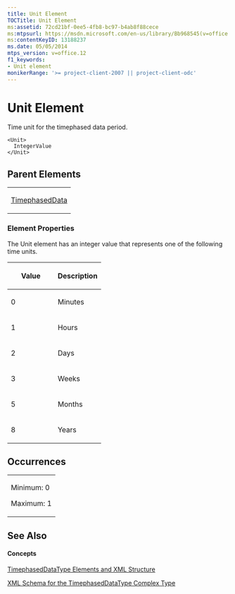 ```yaml
---
title: Unit Element
TOCTitle: Unit Element
ms:assetid: 72cd21bf-0ee5-4fb8-bc97-b4ab8f88cece
ms:mtpsurl: https://msdn.microsoft.com/en-us/library/Bb968545(v=office.12)
ms:contentKeyID: 13188237
ms.date: 05/05/2014
mtps_version: v=office.12
f1_keywords:
- Unit element
monikerRange: '>= project-client-2007 || project-client-odc'
---
```


# Unit Element




Time unit for the timephased data period.

    <Unit>
      IntegerValue
    </Unit>

## Parent Elements

<table>
<colgroup>
<col style="width: 100%" />
</colgroup>
<tbody>
<tr class="odd">
<td><p><a href="timephaseddata-element.md">TimephasedData</a></p></td>
</tr>
</tbody>
</table>

### Element Properties

The Unit element has an integer value that represents one of the following time units.

<table>
<colgroup>
<col style="width: 50%" />
<col style="width: 50%" />
</colgroup>
<thead>
<tr class="header">
<th><p><strong>Value</strong></p></th>
<th><p><strong>Description</strong></p></th>
</tr>
</thead>
<tbody>
<tr class="odd">
<td><p>0</p></td>
<td><p>Minutes</p></td>
</tr>
<tr class="even">
<td><p>1</p></td>
<td><p>Hours</p></td>
</tr>
<tr class="odd">
<td><p>2</p></td>
<td><p>Days</p></td>
</tr>
<tr class="even">
<td><p>3</p></td>
<td><p>Weeks</p></td>
</tr>
<tr class="odd">
<td><p>5</p></td>
<td><p>Months</p></td>
</tr>
<tr class="even">
<td><p>8</p></td>
<td><p>Years</p></td>
</tr>
</tbody>
</table>

## Occurrences

<table>
<colgroup>
<col style="width: 100%" />
</colgroup>
<tbody>
<tr class="odd">
<td><p>Minimum: 0</p>
<p>Maximum: 1</p></td>
</tr>
</tbody>
</table>

## See Also

#### Concepts

[TimephasedDataType Elements and XML Structure](timephaseddatatype-elements-and-xml-structure.md)

[XML Schema for the TimephasedDataType Complex Type](xml-schema-for-the-timephaseddatatype-complex-type.md)

